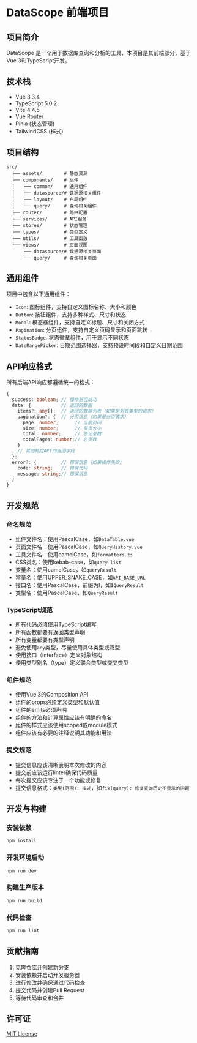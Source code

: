 # DataScope 前端项目

## 项目简介
DataScope 是一个用于数据库查询和分析的工具，本项目是其前端部分，基于Vue 3和TypeScript开发。

## 技术栈
- Vue 3.3.4
- TypeScript 5.0.2
- Vite 4.4.5
- Vue Router
- Pinia (状态管理)
- TailwindCSS (样式)

## 项目结构
```
src/
  ├── assets/        # 静态资源
  ├── components/    # 组件
  │   ├── common/    # 通用组件
  │   ├── datasource/# 数据源相关组件
  │   ├── layout/    # 布局组件
  │   └── query/     # 查询相关组件
  ├── router/        # 路由配置
  ├── services/      # API服务
  ├── stores/        # 状态管理
  ├── types/         # 类型定义
  ├── utils/         # 工具函数
  └── views/         # 页面视图
      ├── datasource/# 数据源相关页面
      └── query/     # 查询相关页面
```

## 通用组件
项目中包含以下通用组件：
- `Icon`: 图标组件，支持自定义图标名称、大小和颜色
- `Button`: 按钮组件，支持多种样式、尺寸和状态
- `Modal`: 模态框组件，支持自定义标题、尺寸和关闭方式
- `Pagination`: 分页组件，支持自定义页码显示和页面跳转
- `StatusBadge`: 状态徽章组件，用于显示不同状态
- `DateRangePicker`: 日期范围选择器，支持预设时间段和自定义日期范围

## API响应格式
所有后端API响应都遵循统一的格式：
```typescript
{
  success: boolean; // 操作是否成功
  data: {           // 返回的数据
    items?: any[];  // 返回的数据列表（如果是列表类型的请求）
    pagination?: {  // 分页信息（如果是分页请求）
      page: number;      // 当前页码
      size: number;      // 每页大小
      total: number;     // 总记录数
      totalPages: number;// 总页数
    }
    // 其他特定API的返回字段
  };
  error?: {         // 错误信息（如果操作失败）
    code: string;   // 错误代码
    message: string;// 错误消息
  }
}
```

## 开发规范

### 命名规范
- 组件文件名：使用PascalCase，如`DataTable.vue`
- 页面文件名：使用PascalCase，如`QueryHistory.vue`
- 工具文件名：使用camelCase，如`formatters.ts`
- CSS类名：使用kebab-case，如`query-list`
- 变量名：使用camelCase，如`queryResult`
- 常量名：使用UPPER_SNAKE_CASE，如`API_BASE_URL`
- 接口名：使用PascalCase，前缀为I，如`IQueryResult`
- 类型名：使用PascalCase，如`QueryResult`

### TypeScript规范
- 所有代码必须使用TypeScript编写
- 所有函数都要有返回类型声明
- 所有变量都要有类型声明
- 避免使用`any`类型，尽量使用具体类型或泛型
- 使用接口（interface）定义对象结构
- 使用类型别名（type）定义联合类型或交叉类型

### 组件规范
- 使用Vue 3的Composition API
- 组件的props必须定义类型和默认值
- 组件的emits必须声明
- 组件的方法和计算属性应该有明确的命名
- 组件的样式应该使用scoped或module模式
- 组件应该有必要的注释说明其功能和用法

### 提交规范
- 提交信息应该清晰表明本次修改的内容
- 提交前应该运行linter确保代码质量
- 每次提交应该专注于一个功能或修复
- 提交信息格式：`类型(范围): 描述`，如`fix(query): 修复查询历史不显示的问题`

## 开发与构建

### 安装依赖
```bash
npm install
```

### 开发环境启动
```bash
npm run dev
```

### 构建生产版本
```bash
npm run build
```

### 代码检查
```bash
npm run lint
```

## 贡献指南
1. 克隆仓库并创建新分支
2. 安装依赖并启动开发服务器
3. 进行修改并确保通过代码检查
4. 提交代码并创建Pull Request
5. 等待代码审查和合并

## 许可证
[MIT License](LICENSE) 